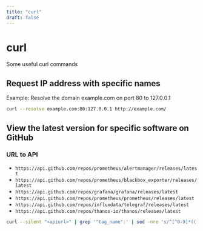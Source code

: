 ```yaml
---
title: "curl"
draft: false
---
```


# curl

Some useful curl commands

## Request IP address with specific names

Example: Resolve the domain example.com on port 80 to 127.0.0.1

```bash
curl --resolve example.com:80:127.0.0.1 http://example.com/
```

## View the latest version for specific software on GitHub

### URL to API

* `https://api.github.com/repos/prometheus/alertmanager/releases/latest`
* `https://api.github.com/repos/prometheus/blackbox_exporter/releases/latest`
* `https://api.github.com/repos/grafana/grafana/releases/latest`
* `https://api.github.com/repos/prometheus/prometheus/releases/latest`
* `https://api.github.com/repos/influxdata/telegraf/releases/latest`
* `https://api.github.com/repos/thanos-io/thanos/releases/latest`

```bash
curl --silent "<apiurl>" | grep '"tag_name":' | sed -nre 's/^[^0-9]*(([0-9]+\.)*[0-9]+).*/\1/p'
```
